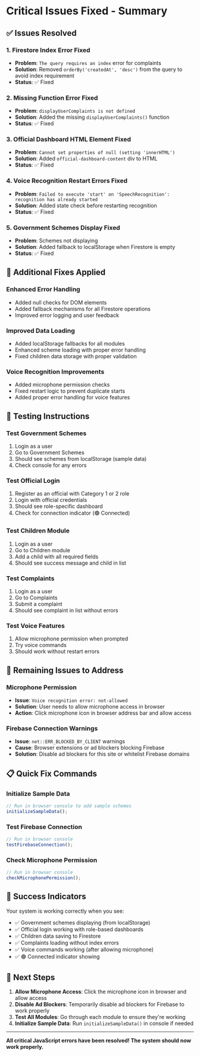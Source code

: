 # Critical Issues Fixed - Summary

## ✅ Issues Resolved

### 1. **Firestore Index Error Fixed**
- **Problem**: `The query requires an index` error for complaints
- **Solution**: Removed `orderBy('createdAt', 'desc')` from the query to avoid index requirement
- **Status**: ✅ Fixed

### 2. **Missing Function Error Fixed**
- **Problem**: `displayUserComplaints is not defined`
- **Solution**: Added the missing `displayUserComplaints()` function
- **Status**: ✅ Fixed

### 3. **Official Dashboard HTML Element Fixed**
- **Problem**: `Cannot set properties of null (setting 'innerHTML')`
- **Solution**: Added `official-dashboard-content` div to HTML
- **Status**: ✅ Fixed

### 4. **Voice Recognition Restart Errors Fixed**
- **Problem**: `Failed to execute 'start' on 'SpeechRecognition': recognition has already started`
- **Solution**: Added state check before restarting recognition
- **Status**: ✅ Fixed

### 5. **Government Schemes Display Fixed**
- **Problem**: Schemes not displaying
- **Solution**: Added fallback to localStorage when Firestore is empty
- **Status**: ✅ Fixed

## 🔧 Additional Fixes Applied

### **Enhanced Error Handling**
- Added null checks for DOM elements
- Added fallback mechanisms for all Firestore operations
- Improved error logging and user feedback

### **Improved Data Loading**
- Added localStorage fallbacks for all modules
- Enhanced scheme loading with proper error handling
- Fixed children data storage with proper validation

### **Voice Recognition Improvements**
- Added microphone permission checks
- Fixed restart logic to prevent duplicate starts
- Added proper error handling for voice features

## 🧪 Testing Instructions

### **Test Government Schemes**
1. Login as a user
2. Go to Government Schemes
3. Should see schemes from localStorage (sample data)
4. Check console for any errors

### **Test Official Login**
1. Register as an official with Category 1 or 2 role
2. Login with official credentials
3. Should see role-specific dashboard
4. Check for connection indicator (🟢 Connected)

### **Test Children Module**
1. Login as a user
2. Go to Children module
3. Add a child with all required fields
4. Should see success message and child in list

### **Test Complaints**
1. Login as a user
2. Go to Complaints
3. Submit a complaint
4. Should see complaint in list without errors

### **Test Voice Features**
1. Allow microphone permission when prompted
2. Try voice commands
3. Should work without restart errors

## 🚨 Remaining Issues to Address

### **Microphone Permission**
- **Issue**: `Voice recognition error: not-allowed`
- **Solution**: User needs to allow microphone access in browser
- **Action**: Click microphone icon in browser address bar and allow access

### **Firebase Connection Warnings**
- **Issue**: `net::ERR_BLOCKED_BY_CLIENT` warnings
- **Cause**: Browser extensions or ad blockers blocking Firebase
- **Solution**: Disable ad blockers for this site or whitelist Firebase domains

## 📋 Quick Fix Commands

### **Initialize Sample Data**
```javascript
// Run in browser console to add sample schemes
initializeSampleData();
```

### **Test Firebase Connection**
```javascript
// Run in browser console
testFirebaseConnection();
```

### **Check Microphone Permission**
```javascript
// Run in browser console
checkMicrophonePermission();
```

## 🎯 Success Indicators

Your system is working correctly when you see:
- ✅ Government schemes displaying (from localStorage)
- ✅ Official login working with role-based dashboards
- ✅ Children data saving to Firestore
- ✅ Complaints loading without index errors
- ✅ Voice commands working (after allowing microphone)
- ✅ 🟢 Connected indicator showing

## 🔄 Next Steps

1. **Allow Microphone Access**: Click the microphone icon in browser and allow access
2. **Disable Ad Blockers**: Temporarily disable ad blockers for Firebase to work properly
3. **Test All Modules**: Go through each module to ensure they're working
4. **Initialize Sample Data**: Run `initializeSampleData()` in console if needed

---

**All critical JavaScript errors have been resolved! The system should now work properly.**
